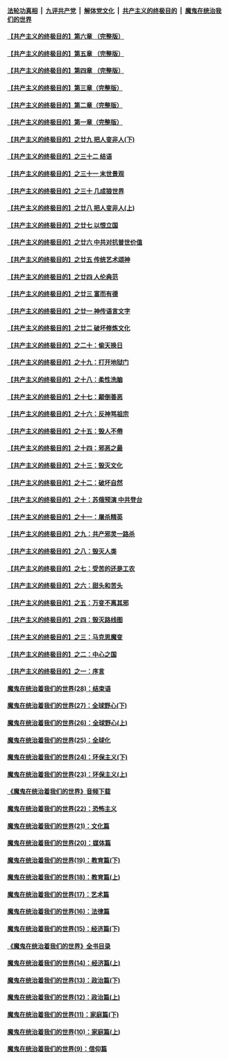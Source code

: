 ####  [法轮功真相](../../../../basic/blob/master/README.md?t=04020130) &nbsp;|&nbsp; [九评共产党](../../../../9ping.md/blob/master/README.md?t=04020130) &nbsp;|&nbsp; [解体党文化](../../../../jtdwh.md/blob/master/README.md?t=04020130)  &nbsp;|&nbsp; [共产主义的终极目的](../../../../gczydzjmd.md/blob/master/README.md?t=04020130) &nbsp;|&nbsp; [魔鬼在统治我们的世界](../../../../mgztzwmdsj.md/blob/master/README.md?t=04020130) 

#### [【共产主义的终极目的】第六章 （完整版）](../pages/nsc422/n11428913.md?t=04020130) 

#### [【共产主义的终极目的】第五章 （完整版）](../pages/nsc422/n11428912.md?t=04020130) 

#### [【共产主义的终极目的】第四章 （完整版）](../pages/nsc422/n11428907.md?t=04020130) 

#### [【共产主义的终极目的】第三章（完整版）](../pages/nsc422/n11428848.md?t=04020130) 

#### [【共产主义的终极目的】第二章（完整版）](../pages/nsc422/n11428831.md?t=04020130) 

#### [【共产主义的终极目的】第一章（完整版）](../pages/nsc422/n11417651.md?t=04020130) 

#### [【共产主义的终极目的】之廿九 把人变非人(下)](../pages/nsc422/n11344140.md?t=04020130) 

#### [【共产主义的终极目的】之三十二 结语](../pages/nsc422/n11360535.md?t=04020130) 

#### [【共产主义的终极目的】之三十一 末世景观](../pages/nsc422/n11351129.md?t=04020130) 

#### [【共产主义的终极目的】之三十 几成狼世界](../pages/nsc422/n11348280.md?t=04020130) 

#### [【共产主义的终极目的】之廿八 把人变非人(上)](../pages/nsc422/n11340492.md?t=04020130) 

#### [【共产主义的终极目的】之廿七 以恨立国](../pages/nsc422/n11336944.md?t=04020130) 

#### [【共产主义的终极目的】之廿六 中共对抗普世价值](../pages/nsc422/n11324785.md?t=04020130) 

#### [【共产主义的终极目的】之廿五 传统艺术颂神](../pages/nsc422/n11296396.md?t=04020130) 

#### [【共产主义的终极目的】之廿四 人伦典范](../pages/nsc422/n11296397.md?t=04020130) 

#### [【共产主义的终极目的】之廿三 富而有德](../pages/nsc422/n11283598.md?t=04020130) 

#### [【共产主义的终极目的】之廿一 神传语言文字](../pages/nsc422/n11263265.md?t=04020130) 

#### [【共产主义的终极目的】之廿二 破坏修炼文化](../pages/nsc422/n11245728.md?t=04020130) 

#### [【共产主义的终极目的】之二十：偷天换日](../pages/nsc422/n11238846.md?t=04020130) 

#### [【共产主义的终极目的】之十九：打开地狱门](../pages/nsc422/n11206376.md?t=04020130) 

#### [【共产主义的终极目的】之十八：柔性洗脑](../pages/nsc422/n11199994.md?t=04020130) 

#### [【共产主义的终极目的】之十七：颠倒善恶](../pages/nsc422/n11179782.md?t=04020130) 

#### [【共产主义的终极目的】之十六：反神骂祖宗](../pages/nsc422/n11166798.md?t=04020130) 

#### [【共产主义的终极目的】之十五：毁人不倦](../pages/nsc422/n11166792.md?t=04020130) 

#### [【共产主义的终极目的】之十四：邪恶之最](../pages/nsc422/n11150249.md?t=04020130) 

#### [【共产主义的终极目的】之十三：毁灭文化](../pages/nsc422/n11135227.md?t=04020130) 

#### [【共产主义的终极目的】之十二：破坏自然](../pages/nsc422/n11135214.md?t=04020130) 

#### [【共产主义的终极目的】之十：苏俄预演 中共登台](../pages/nsc422/n11118424.md?t=04020130) 

#### [【共产主义的终极目的】之十一：屠杀精英](../pages/nsc422/n11118442.md?t=04020130) 

#### [【共产主义的终极目的】之九：共产邪灵一路杀](../pages/nsc422/n11114139.md?t=04020130) 

#### [【共产主义的终极目的】之八：毁灭人类](../pages/nsc422/n11108503.md?t=04020130) 

#### [【共产主义的终极目的】之七：受苦的还是工农](../pages/nsc422/n11101809.md?t=04020130) 

#### [【共产主义的终极目的】之六：甜头和苦头](../pages/nsc422/n11096971.md?t=04020130) 

#### [【共产主义的终极目的】之五：万变不离其邪](../pages/nsc422/n11091285.md?t=04020130) 

#### [【共产主义的终极目的】之四：毁灭路线图](../pages/nsc422/n11086284.md?t=04020130) 

#### [【共产主义的终极目的】之三：马克思魔变](../pages/nsc422/n11061941.md?t=04020130) 

#### [【共产主义的终极目的】之二：中心之国](../pages/nsc422/n11047728.md?t=04020130) 

#### [【共产主义的终极目的】之一：序言](../pages/nsc422/n11086077.md?t=04020130) 

#### [魔鬼在统治着我们的世界(28)：结束语](../pages/nsc422/n10936246.md?t=04020130) 

#### [魔鬼在统治着我们的世界(27)：全球野心(下)](../pages/nsc422/n10928319.md?t=04020130) 

#### [魔鬼在统治着我们的世界(26)：全球野心(上)](../pages/nsc422/n10900318.md?t=04020130) 

#### [魔鬼在统治着我们的世界(25)：全球化](../pages/nsc422/n10788205.md?t=04020130) 

#### [魔鬼在统治着我们的世界(24)：环保主义(下)](../pages/nsc422/n10695307.md?t=04020130) 

#### [魔鬼在统治着我们的世界(23)：环保主义(上)](../pages/nsc422/n10688613.md?t=04020130) 

#### [《魔鬼在统治着我们的世界》音频下载](../pages/nsc422/n10635553.md?t=04020130) 

#### [魔鬼在统治着我们的世界(22)：恐怖主义](../pages/nsc422/n10614727.md?t=04020130) 

#### [魔鬼在统治着我们的世界(21)：文化篇](../pages/nsc422/n10597706.md?t=04020130) 

#### [魔鬼在统治着我们的世界(20)：媒体篇](../pages/nsc422/n10586579.md?t=04020130) 

#### [魔鬼在统治着我们的世界(19)：教育篇(下)](../pages/nsc422/n10564808.md?t=04020130) 

#### [魔鬼在统治着我们的世界(18)：教育篇(上)](../pages/nsc422/n10526970.md?t=04020130) 

#### [魔鬼在统治着我们的世界(17)：艺术篇](../pages/nsc422/n10499093.md?t=04020130) 

#### [魔鬼在统治着我们的世界(16)：法律篇](../pages/nsc422/n10485969.md?t=04020130) 

#### [魔鬼在统治着我们的世界(15)：经济篇(下)](../pages/nsc422/n10469975.md?t=04020130) 

#### [《魔鬼在统治着我们的世界》全书目录](../pages/nsc422/n10464261.md?t=04020130) 

#### [魔鬼在统治着我们的世界(14)：经济篇(上)](../pages/nsc422/n10457370.md?t=04020130) 

#### [魔鬼在统治着我们的世界(13)：政治篇(下)](../pages/nsc422/n10448270.md?t=04020130) 

#### [魔鬼在统治着我们的世界(12)：政治篇(上)](../pages/nsc422/n10444576.md?t=04020130) 

#### [魔鬼在统治着我们的世界(11)：家庭篇(下)](../pages/nsc422/n10440961.md?t=04020130) 

#### [魔鬼在统治着我们的世界(10)：家庭篇(上)](../pages/nsc422/n10435448.md?t=04020130) 

#### [魔鬼在统治着我们的世界(9)：信仰篇](../pages/nsc422/n10432159.md?t=04020130) 

